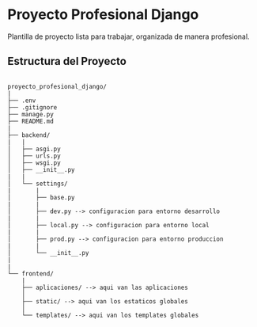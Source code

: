 # Proyecto Profesional Django

Plantilla de proyecto lista para trabajar, organizada de manera profesional.

## Estructura del Proyecto

```plaintext

proyecto_profesional_django/
|
├── .env
├── .gitignore
├── manage.py
├── README.md
|
├── backend/
|   |
│   ├── asgi.py
│   ├── urls.py
│   ├── wsgi.py
│   ├── __init__.py
|   |
│   └── settings/
|       |
│       ├── base.py
|       |
│       ├── dev.py --> configuracion para entorno desarrollo
|       |
│       ├── local.py --> configuracion para entorno local
|       |
│       ├── prod.py --> configuracion para entorno produccion
|       |
│       └── __init__.py
|
|
└── frontend/
    |
    ├── aplicaciones/ --> aqui van las aplicaciones
    │   
    ├── static/ --> aqui van los estaticos globales
    │   
    └── templates/ --> aqui van los templates globales
        
